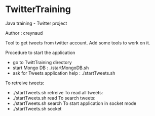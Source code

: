 TwitterTraining
===============

Java training - Twitter project

Author : creynaud

Tool to get tweets from twitter account.
Add some tools to work on it.
 
 Procedure to start the application
  - go to TwittTraining directory
  - start Mongo DB : ./startMongoDB.sh
  - ask for Tweets application help : ./startTweets.sh
 
 To retreive tweets:
  - ./startTweets.sh retreive
 To read all tweets:
  - ./startTweets.sh read
 To search tweets:
  - ./startTweets.sh search
 To start application in socket mode
  - ./startTweets.sh socket
